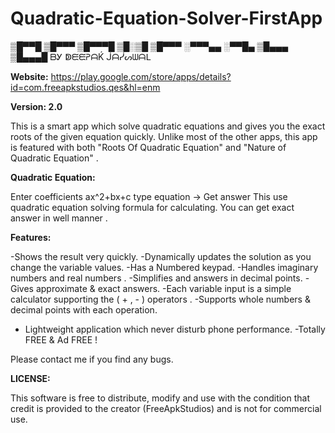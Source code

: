 # Quadratic-Equation-Solver-FirstApp









▒█▀▀█ ▒█▀▀▀ ▒█▀▀▀█ 
▒█░▒█ ▒█▀▀▀ ░▀▀▀▄▄ 
░▀▀█▄ ▒█▄▄▄ ▒█▄▄▄█       ᗷᎩ ↁᙓᙓᕈᗩḰ ᒎᗩᓰᔕᗯᗩᒪ











**Website:** https://play.google.com/store/apps/details?id=com.freeapkstudios.qes&hl=enm

**Version: 2.0**



This is a smart app which solve quadratic equations and gives you the exact roots of the given equation quickly. Unlike most of the other apps, this app is featured with both "Roots Of Quadratic Equation" and "Nature of Quadratic Equation" .


**Quadratic Equation:**

Enter coefficients ax^2+bx+c type equation → Get answer
This use quadratic equation solving formula for calculating. You can get exact answer in well manner .



**Features:**

-Shows the result very quickly.
-Dynamically updates the solution as you change the variable values.
-Has a Numbered keypad.
-Handles imaginary numbers and real numbers .
-Simplifies and answers in decimal points.
-Gives approximate & exact answers.
-Each variable input is a simple calculator supporting the ( + , - ) operators .
-Supports whole numbers & decimal points with each operation.
- Lightweight application which never disturb phone performance.
-Totally FREE & Ad FREE !

Please contact me if you find any bugs.




**LICENSE:**

This software is free to distribute, modify and use with the condition that credit is provided to the creator (FreeApkStudios) and is not for commercial use.
